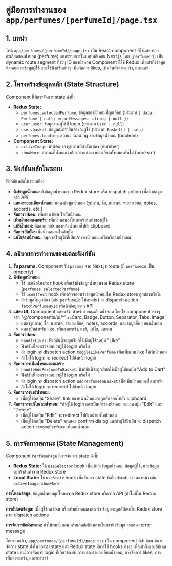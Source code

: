 # คู่มือการทำงานของ `app/perfumes/[perfumeId]/page.tsx`

## 1. บทนำ

ไฟล์ `app/perfumes/[perfumeId]/page.tsx` เป็น React component ที่ใช้แสดงรายละเอียดของน้ำหอม (perfume) แต่ละรายการในแอปพลิเคชัน Next.js โดย `[perfumeId]` เป็น dynamic route segment ที่ระบุ ID ของน้ำหอม Component นี้ใช้ Redux เพื่อเข้าถึงข้อมูลน้ำหอมและข้อมูลผู้ใช้ และใช้ฟังก์ชันต่างๆ เพื่อจัดการ likes, เพิ่มสินค้าลงตะกร้า, และแชร์

## 2. โครงสร้างข้อมูลหลัก (State Structure)

Component นี้มีการจัดการ state ดังนี้:

* **Redux State:**
  * `perfumes.selectedPerfume`: ข้อมูลของน้ำหอมที่ถูกเลือก (ประเภท `{ data: Perfume | null; errorMessages: string | null }`)
  * `user.user`: ข้อมูลของผู้ใช้ที่ login (ประเภท `User | null`)
  * `user.basket`: ข้อมูลตะกร้าสินค้าของผู้ใช้ (ประเภท `Basket[] | null`)
  * `perfumes.loading`: สถานะ loading ของข้อมูลน้ำหอม (boolean)
* **Component State:**
  * `activeImage`: index ของรูปภาพที่กำลังแสดง (number)
  * `showMore`: สถานะที่บ่งบอกว่าต้องการแสดงรายละเอียดทั้งหมดหรือไม่ (boolean)

## 3. ฟังก์ชันหลักในระบบ

ฟังก์ชันหลักในระบบคือ:

* **ดึงข้อมูลน้ำหอม:** ดึงข้อมูลน้ำหอมจาก Redux store หรือ dispatch action เพื่อดึงข้อมูลจาก API
* **แสดงรายละเอียดน้ำหอม:** แสดงข้อมูลน้ำหอม (รูปภาพ, ชื่อ, แบรนด์, รายละเอียด, notes, accords, etc.)
* **จัดการ likes:** เพิ่ม/ลบ like ให้กับน้ำหอม
* **เพิ่มน้ำหอมลงตะกร้า:** เพิ่มน้ำหอมลงในตะกร้าสินค้าของผู้ใช้
* **แชร์น้ำหอม:** คัดลอก link ของหน้าน้ำหอมไปยัง clipboard
* **จัดการอัลบั้ม:** เพิ่มน้ำหอมลงในอัลบั้ม
* **แก้ไข/ลบน้ำหอม:** อนุญาตให้ผู้ใช้ที่เป็นเจ้าของน้ำหอมแก้ไขหรือลบน้ำหอม

## 4. อธิบายการทำงานของแต่ละฟังก์ชัน

1. **รับ params:** Component รับ `params` จาก Next.js route (มี `perfumeId` เป็น property)
2. **ดึงข้อมูลน้ำหอม:**
    * ใช้ `useSelector` hook เพื่อเข้าถึงข้อมูลน้ำหอมจาก Redux store (`perfumes.selectedPerfume`)
    * ใช้ `useEffect` hook เพื่อตรวจสอบว่าข้อมูลน้ำหอมใน Redux store ถูกต้องหรือไม่
    * ถ้าข้อมูลไม่ถูกต้อง (เช่น `perfumeId` ไม่ตรงกัน) จะ dispatch action `fetchPerfumeById` เพื่อดึงข้อมูลจาก API
3. **แสดง UI:** Component แสดง UI สำหรับรายละเอียดน้ำหอม โดยใช้ component ต่างๆ จาก "@/components/ui/\*"` เช่น `Card`,`Badge`,`Button`,`Separator`,`Tabs`,`Image`
    * แสดงรูปภาพ, ชื่อ, แบรนด์, รายละเอียด, notes, accords, และข้อมูลอื่นๆ ของน้ำหอม
    * แสดงปุ่มสำหรับ like, เพิ่มลงตะกร้า, แชร์, แก้ไข, และลบ
4. **จัดการ likes:**
    * `handleLikes`: ฟังก์ชันนี้จะถูกเรียกใช้เมื่อผู้ใช้กดปุ่ม "Like"
    * ฟังก์ชันนี้จะตรวจสอบว่าผู้ใช้ login หรือไม่
    * ถ้า login จะ dispatch action `toggleLikePerfume` เพื่อเพิ่ม/ลบ like ให้กับน้ำหอม
    * ถ้าไม่ได้ login จะ redirect ไปยังหน้า login
5. **จัดการการเพิ่มน้ำหอมลงตะกร้า:**
    * `handleAddPerfumeToBasket`: ฟังก์ชันนี้จะถูกเรียกใช้เมื่อผู้ใช้กดปุ่ม "Add to Cart"
    * ฟังก์ชันนี้จะตรวจสอบว่าผู้ใช้ login หรือไม่
    * ถ้า login จะ dispatch action `addPerfumeToBasket` เพื่อเพิ่มน้ำหอมลงในตะกร้า
    * ถ้าไม่ได้ login จะ redirect ไปยังหน้า login
6. **จัดการการแชร์น้ำหอม:**
    * เมื่อผู้ใช้กดปุ่ม "Share", link ของหน้าน้ำหอมจะถูกคัดลอกไปยัง clipboard
7. **จัดการการแก้ไข/ลบน้ำหอม:**
    *ถ้าผู้ใช้ login และเป็นเจ้าของน้ำหอม จะแสดงปุ่ม "Edit" และ "Delete"
    * เมื่อผู้ใช้กดปุ่ม "Edit" จะ redirect ไปยังหน้าแก้ไขน้ำหอม
    * เมื่อผู้ใช้กดปุ่ม "Delete" จะแสดง confirm dialog และถ้าผู้ใช้ยืนยัน จะ dispatch action `removePerfume` เพื่อลบน้ำหอม

## 5. การจัดการสถานะ (State Management)

Component `PerfumePage` มีการจัดการ state ดังนี้:

* **Redux State:** ใช้ `useSelector` hook เพื่อเข้าถึงข้อมูลน้ำหอม, ข้อมูลผู้ใช้, และข้อมูลตะกร้าสินค้าจาก Redux store
* **Local State:** ใช้ `useState` hook เพื่อจัดการ state ที่เกี่ยวข้องกับ UI ของหน้า เช่น `activeImage`, `showMore`

**การโหลดข้อมูล:** ข้อมูลน้ำหอมถูกโหลดจาก Redux store หรือจาก API (ถ้าไม่มีใน Redux store)

**การอัปเดตข้อมูล:** เมื่อผู้ใช้กด like หรือเพิ่มน้ำหอมลงตะกร้า ข้อมูลจะถูกอัปเดตใน Redux store ผ่าน dispatch actions

**การจัดการข้อผิดพลาด:** ถ้าไม่พบน้ำหอม หรือเกิดข้อผิดพลาดในการดึงข้อมูล จะแสดง error message

โดยรวมแล้ว, `app/perfumes/[perfumeId]/page.tsx` เป็น component ที่ซับซ้อน มีการจัดการ state ทั้งใน local state และ Redux state มีการใช้ hooks ต่างๆ เพื่อเข้าถึงและอัปเดต state และมีการจัดการ logic ที่เกี่ยวข้องกับการแสดงรายละเอียดน้ำหอม, การจัดการ likes, การเพิ่มลงตะกร้า, และการแชร์
